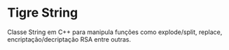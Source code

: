 # Tigre String
Classe String em C++ para manipula funções como explode/split, replace, encriptação/decriptação RSA entre outras.
